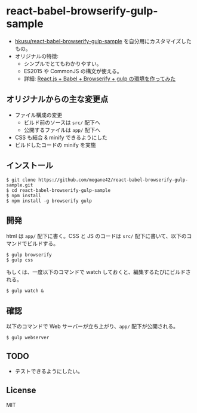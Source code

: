 # react-babel-browserify-gulp-sample

* [hkusu/react-babel-browserify-gulp-sample](https://github.com/hkusu/react-babel-browserify-gulp-sample) を自分用にカスタマイズしたもの。
* オリジナルの特徴:
    * シンプルでとてもわかりやすい。
    * ES2015 や CommonJS の構文が使える。
    * 詳細: [React.js + Babel + Browserify + gulp の環境を作ってみた](http://qiita.com/hkusu/items/e068bba0ae036b447754)

## オリジナルからの主な変更点

* ファイル構成の変更
    * ビルド前のソースは `src/` 配下へ
    * 公開するファイルは `app/` 配下へ
* CSS も結合 & minify できるようにした
* ビルドしたコードの minify を実施

## インストール

```
$ git clone https://github.com/megane42/react-babel-browserify-gulp-sample.git
$ cd react-babel-browserify-gulp-sample
$ npm install
$ npm install -g browserify gulp
```

## 開発

html は `app/` 配下に書く。CSS と JS のコードは `src/` 配下に書いて、以下のコマンドでビルドする。

```
$ gulp browserify
$ gulp css
```

もしくは、一度以下のコマンドで watch しておくと、編集するたびにビルドされる。

```
$ gulp watch &
```

## 確認

以下のコマンドで Web サーバーが立ち上がり、`app/` 配下が公開される。

```
$ gulp webserver
```

## TODO

* テストできるようにしたい。

## License

MIT
